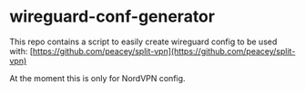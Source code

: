 # wireguard-conf-generator

This repo contains a script to easily create wireguard config to be used with: [https://github.com/peacey/split-vpn](https://github.com/peacey/split-vpn)

At the moment this is only for NordVPN config.
